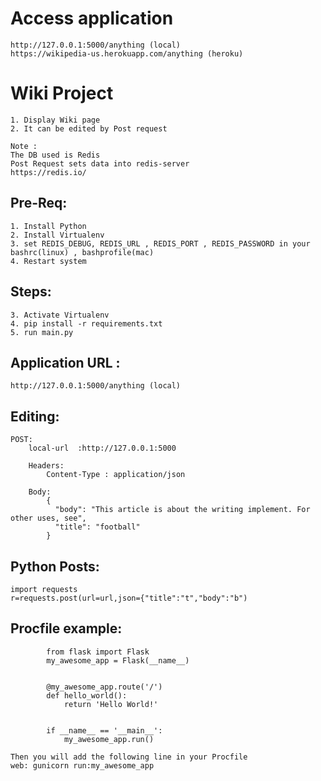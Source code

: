 #   Access application
    http://127.0.0.1:5000/anything (local)
    https://wikipedia-us.herokuapp.com/anything (heroku)

# Wiki  Project
    1. Display Wiki page
    2. It can be edited by Post request

    Note : 
    The DB used is Redis
    Post Request sets data into redis-server
    https://redis.io/


## Pre-Req:
    
    1. Install Python
    2. Install Virtualenv
    3. set REDIS_DEBUG, REDIS_URL , REDIS_PORT , REDIS_PASSWORD in your bashrc(linux) , bashprofile(mac)
    4. Restart system


## Steps:
    3. Activate Virtualenv
    4. pip install -r requirements.txt
    5. run main.py


## Application URL :
    http://127.0.0.1:5000/anything (local)


## Editing:
    
    POST:
        local-url  :http://127.0.0.1:5000
        
        Headers:
            Content-Type : application/json
    
        Body:
            {
              "body": "This article is about the writing implement. For other uses, see",
              "title": "football"
            }

## Python Posts:
    import requests
    r=requests.post(url=url,json={"title":"t","body":"b")

## Procfile example:

            from flask import Flask
            my_awesome_app = Flask(__name__)
            
            
            @my_awesome_app.route('/')
            def hello_world():
                return 'Hello World!'
            
            
            if __name__ == '__main__':
                my_awesome_app.run()

    Then you will add the following line in your Procfile
    web: gunicorn run:my_awesome_app
